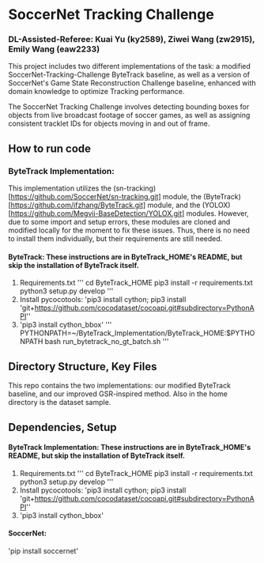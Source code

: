 # SoccerNet Tracking Challenge
### DL-Assisted-Referee: Kuai Yu (ky2589), Ziwei Wang (zw2915), Emily Wang (eaw2233)

This project includes two different implementations of the task: a modified SoccerNet-Tracking-Challenge ByteTrack baseline, as well as a version of SoccerNet's Game State Reconstruction Challenge baseline, enhanced with domain knowledge to optimize Tracking performance.  

The SoccerNet Tracking Challenge involves detecting bounding boxes for objects from live broadcast footage of soccer games, as well as assigning consistent tracklet IDs for objects moving in and out of frame.

## How to run code

### ByteTrack Implementation:
This implementation utilizes the (sn-tracking)[https://github.com/SoccerNet/sn-tracking.git] module, the (ByteTrack)[https://github.com/ifzhang/ByteTrack.git] module, and the (YOLOX)[https://github.com/Megvii-BaseDetection/YOLOX.git] modules.  However, due to some import and setup errors, these modules are cloned and modified locally for the moment to fix these issues.  Thus, there is no need to install them individually, but their requirements are still needed.

#### ByteTrack: These instructions are in ByteTrack_HOME's README, but skip the installation of ByteTrack itself.
1. Requirements.txt
'''
cd ByteTrack_HOME
pip3 install -r requirements.txt
python3 setup.py develop
'''
2. Install pycocotools: 'pip3 install cython; pip3 install 'git+https://github.com/cocodataset/cocoapi.git#subdirectory=PythonAPI''
3. 'pip3 install cython_bbox'
'''
PYTHONPATH=~/ByteTrack_Implementation/ByteTrack_HOME:$PYTHONPATH bash run_bytetrack_no_gt_batch.sh
'''

## Directory Structure, Key Files
This repo contains the two implementations: our modified ByteTrack baseline, and our improved GSR-inspired method.  Also in the home directory is the dataset sample.

## Dependencies, Setup

#### ByteTrack Implementation: These instructions are in ByteTrack_HOME's README, but skip the installation of ByteTrack itself.
1. Requirements.txt
'''
cd ByteTrack_HOME
pip3 install -r requirements.txt
python3 setup.py develop
'''
2. Install pycocotools: 'pip3 install cython; pip3 install 'git+https://github.com/cocodataset/cocoapi.git#subdirectory=PythonAPI''
3. 'pip3 install cython_bbox'

#### SoccerNet:
'pip install soccernet'

